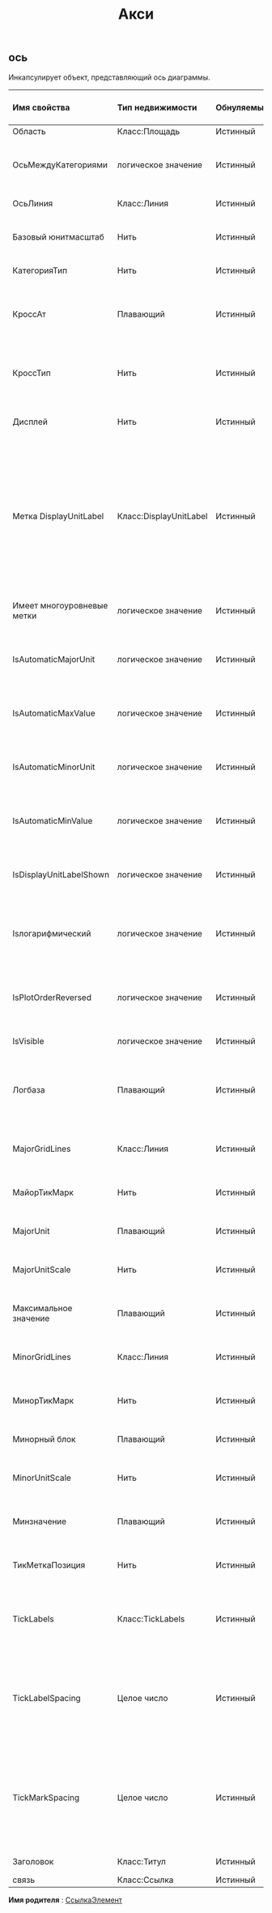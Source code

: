 ﻿---
title: Акси
second_title: Aspose.Cells Cloud Documen
type: docs
url: /ru/specification/model/axis/
description: "Aspose.Cells Спецификация облачной модели: Axis. Легко обрабатывайте Excel и другие документы электронных таблиц с помощью таких функций, как открытие, создание, редактирование, разделение, слияние, сравнение и преобразование."
kwords: Excel, Office, электронная таблица, Cloud REST API, ось
weight: 50
---
## **ось**

 Инкапсулирует объект, представляющий ось диаграммы.

| Имя свойства| Тип недвижимости| Обнуляемый| Только чтение| Значение по умолчанию| Описание|
|:- |:- |:- |:- |:- |:- |
| Область| Класс:Площадь| Истинный| ЛОЖЬ|| Получает .|
| ОсьМеждуКатегориями| логическое значение| Истинный| ЛОЖЬ|| Указывает, пересекает ли ось значений ось категорий между категориями.|
| ОсьЛиния| Класс:Линия| Истинный| ЛОЖЬ|| Получает вид Оси.|
| Базовый юнитмасштаб| Нить| Истинный| ЛОЖЬ|| Представляет шкалу базовых единиц для оси категорий.|
| КатегорияТип| Нить| Истинный| ЛОЖЬ|| Представляет тип оси категорий.|
| КроссАт| Плавающий| Истинный| ЛОЖЬ|| Представляет точку на оси значений, в которой ее пересекает ось категорий.|
| КроссТип| Нить| Истинный| ЛОЖЬ|| Представляет точку на указанной оси, где пересекается другая ось.|
| Дисплей| Нить| Истинный| ЛОЖЬ|| Представляет метку единицы измерения для указанной оси.|
| Метка DisplayUnitLabel| Класс:DisplayUnitLabel| Истинный| ЛОЖЬ|| Представляет метку единицы измерения на оси указанной диаграммы. Метки единиц измерения полезны для отображения больших значений, например миллионов или миллиардов.|
|Имеет многоуровневые метки| логическое значение| Истинный| ЛОЖЬ|| Указывает, должны ли метки отображаться как многоуровневые.|
| IsAutomaticMajorUnit| логическое значение| Истинный| ЛОЖЬ|| Указывает, назначается ли основная единица оси автоматически.|
| IsAutomaticMaxValue| логическое значение| Истинный| ЛОЖЬ|| Указывает, назначается ли максимальное значение автоматически.|
| IsAutomaticMinorUnit| логическое значение| Истинный| ЛОЖЬ|| Указывает, назначается ли второстепенная единица оси автоматически.|
| IsAutomaticMinValue| логическое значение| Истинный| ЛОЖЬ|| Указывает, назначается ли минимальное значение автоматически.|
| IsDisplayUnitLabelShown| логическое значение| Истинный| ЛОЖЬ|| Указывает, отображается ли метка единицы отображения на указанной оси.|
| Isлогарифмический| логическое значение| Истинный| ЛОЖЬ|| Указывает, является ли тип шкалы оси значений логарифмическим или нет.|
| IsPlotOrderReversed| логическое значение| Истинный| ЛОЖЬ|| Представляет, если Microsoft Excel отображает точки данных от последней к первой.|
| IsVisible| логическое значение| Истинный| ЛОЖЬ|| Указывает, видна ли ось.|
| Логбаза| Плавающий| Истинный| ЛОЖЬ|| Представляет логарифмическую основу. Значение по умолчанию — 10. Применяется только для Excel2007.|
| MajorGridLines| Класс:Линия| Истинный| ЛОЖЬ||Представляет основные линии сетки на оси диаграммы.|
| МайорТикМарк| Нить| Истинный| ЛОЖЬ|| Представляет тип основной отметки деления для указанной оси.|
| MajorUnit| Плавающий| Истинный| ЛОЖЬ|| Представляет основные единицы оси.|
| MajorUnitScale| Нить| Истинный| ЛОЖЬ|| Представляет шкалу основных единиц оси категорий.|
| Максимальное значение| Плавающий| Истинный| ЛОЖЬ|| Представляет максимальное значение на оси значений.|
| MinorGridLines| Класс:Линия| Истинный| ЛОЖЬ|| Представляет второстепенные линии сетки на оси диаграммы.|
| МинорТикМарк| Нить| Истинный| ЛОЖЬ|| Представляет тип вспомогательной деления для указанной оси.|
| Минорный блок| Плавающий| Истинный| ЛОЖЬ|| Представляет второстепенные единицы оси.|
| MinorUnitScale| Нить| Истинный| ЛОЖЬ|| Представляет шкалу основных единиц оси категорий.|
| Минзначение| Плавающий| Истинный| ЛОЖЬ|| Представляет минимальное значение на оси значений.|
| ТикМеткаПозиция| Нить| Истинный| ЛОЖЬ|| Представляет положение меток делений на указанной оси.|
| TickLabels| Класс:TickLabels| Истинный| ЛОЖЬ|| Возвращает объект, представляющий метки делений для указанной оси.|
| TickLabelSpacing| Целое число| Истинный| ЛОЖЬ||Представляет количество категорий или серий между метками делений. Применяется только к осям категорий и серий.|
| TickMarkSpacing| Целое число| Истинный| ЛОЖЬ|| Возвращает или задает количество категорий или серий между делениями. Применяется только к осям категорий и серий.|
| Заголовок| Класс:Титул| Истинный| ЛОЖЬ|| Получает заголовок оси.|
| связь| Класс:Ссылка| Истинный| ЛОЖЬ|||

**Имя родителя** : [СсылкаЭлемент](/specification/model/linkelement)

